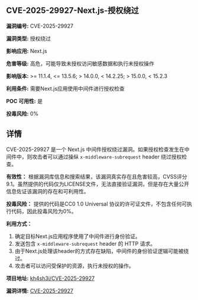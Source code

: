## CVE-2025-29927-Next.js-授权绕过

**漏洞编号:** CVE-2025-29927

**漏洞类型:** 授权绕过

**影响应用:** Next.js

**危害等级:** 高危，可能导致未授权访问敏感数据和执行未授权操作

**影响版本:** >= 11.1.4, <= 13.5.6; > 14.0.0, < 14.2.25; > 15.0.0, < 15.2.3

**利用条件:** 需要Next.js应用使用中间件进行授权检查

**POC 可用性:** 是

**投毒风险:** 0%

## 详情

CVE-2025-29927 是一个 Next.js 中间件授权绕过漏洞。如果授权检查发生在中间件中，则攻击者可以通过操纵 `x-middleware-subrequest` header 绕过授权检查。

**有效性：** 根据漏洞库信息和搜索结果，该漏洞真实存在且危害较高，CVSS评分9.1。虽然提供的代码仅为LICENSE文件，无法直接验证漏洞，但是存在大量公开信息佐证该漏洞的存在和可利用性。

**投毒风险：** 提供的代码是CC0 1.0 Universal 协议的许可证文件，不包含任何可执行代码，因此投毒风险为0%。

**利用方式：**
1.  确定目标Next.js应用程序使用了中间件进行身份验证。
2.  发送包含 `x-middleware-subrequest` header 的 HTTP 请求。
3.  由于Next.js处理该header的方式存在缺陷，中间件的身份验证逻辑可能被绕过。
4.  攻击者可以访问受保护的资源，执行未授权的操作。

**项目地址:** [kh4sh3i/CVE-2025-29927](https://github.com/kh4sh3i/CVE-2025-29927)

**漏洞详情:** [CVE-2025-29927](https://nvd.nist.gov/vuln/detail/CVE-2025-29927)